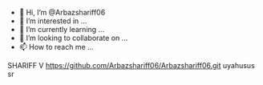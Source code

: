 - 👋 Hi, I’m @Arbazshariff06
- 👀 I’m interested in ...
- 🌱 I’m currently learning ...
- 💞️ I’m looking to collaborate on ...
- 📫 How to reach me ...

<!---
Arbazshariff06/Arbazshariff06 is a ✨ special ✨ repository because its `README.md` (this file) appears on your GitHub profile.
You can click the Preview link to take a look at your changes.
--->
SHARIFF
V
https://github.com/Arbazshariff06/Arbazshariff06.git
uyahusus
sr
